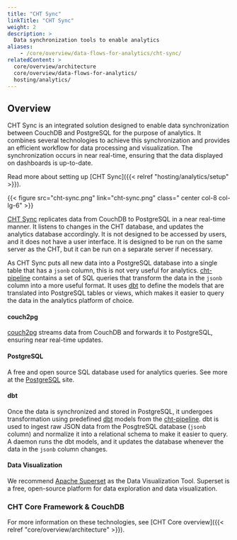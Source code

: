```yaml
---
title: "CHT Sync"
linkTitle: "CHT Sync"
weight: 2
description: >
  Data synchronization tools to enable analytics
aliases:
    - /core/overview/data-flows-for-analytics/cht-sync/
relatedContent: >  
  core/overview/architecture
  core/overview/data-flows-for-analytics/
  hosting/analytics/
---
```


## Overview
CHT Sync is an integrated solution designed to enable data synchronization between CouchDB and PostgreSQL for the purpose of analytics. It combines several technologies to achieve this synchronization and provides an efficient workflow for data processing and visualization. The synchronization occurs in near real-time, ensuring that the data displayed on dashboards is up-to-date.

Read more about setting up [CHT Sync]({{< relref "hosting/analytics/setup" >}}).

<!-- make updates to this diagram on the google slides:            -->
<!-- https://docs.google.com/presentation/d/1j4jPsi-gHbiaLBfgYOyru1g_YV98PkBrx2zs7bwhoEQ/ -->
{{< figure src="cht-sync.png" link="cht-sync.png" class=" center col-8 col-lg-6" >}}

[CHT Sync](https://github.com/medic/cht-sync) replicates data from CouchDB to PostgreSQL in a near real-time manner. It listens to changes in the CHT database, and updates the analytics database accordingly.
It is not designed to be accessed by users, and it does not have a user interface. It is designed to be run on the same server as the CHT, but it can be run on a separate server if necessary. 

As CHT Sync puts all new data into a PostgreSQL database into a single table that has a `jsonb` column, this is not very useful for analytics. [cht-pipeline](https://github.com/medic/cht-pipeline) contains a set of SQL queries that transform the data in the `jsonb` column into a more useful format. It uses [dbt](https://www.getdbt.com/) to define the models that are translated into PostgreSQL tables or views, which makes it easier to query the data in the analytics platform of choice. 

#### couch2pg

[couch2pg](https://github.com/medic/cht-sync/tree/main/couch2pg) streams data from CouchDB and forwards it to PostgreSQL, ensuring near real-time updates.

#### PostgreSQL

A free and open source SQL database used for analytics queries. See more at the [PostgreSQL](https://www.postgresql.org) site.

#### dbt

Once the data is synchronized and stored in PostgreSQL, it undergoes transformation using predefined [dbt](https://www.getdbt.com/) models from the [cht-pipeline](https://github.com/medic/cht-pipeline). dbt is used to ingest raw JSON data from the PosgtreSQL database (`jsonb` column) and normalize it into a relational schema to make it easier to query. A daemon runs the dbt models, and it updates the database whenever the data in the `jsonb` column changes.

#### Data Visualization

We recommend [Apache Superset](https://superset.apache.org/) as the Data Visualization Tool. Superset is a free, open-source platform for data exploration and data visualization.

### CHT Core Framework & CouchDB

For more information on these technologies, see [CHT Core overview]({{< relref "core/overview/architecture" >}}).

